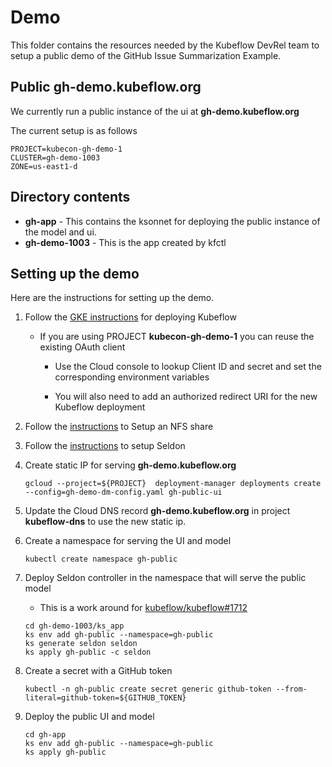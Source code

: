 # Demo

This folder contains the resources needed by the Kubeflow DevRel team
to setup a public demo of the GitHub Issue Summarization Example.

## Public gh-demo.kubeflow.org

We currently run a public instance of the ui at **gh-demo.kubeflow.org**

The current setup is as follows

```
PROJECT=kubecon-gh-demo-1
CLUSTER=gh-demo-1003
ZONE=us-east1-d
```

## Directory contents

* **gh-app** - This contains the ksonnet for deploying the public
  instance of the model and ui.
* **gh-demo-1003** - This is the app created by kfctl

## Setting up the demo

Here are the instructions for setting up the demo.

1. Follow the [GKE instructions](https://www.kubeflow.org/docs/started/getting-started-gke/) for deploying Kubeflow

	* If you are using PROJECT **kubecon-gh-demo-1** you can reuse the existing OAuth client
		* Use the Cloud console to lookup Client ID and secret and set the
		  corresponding environment variables

		* You will also need to add an authorized redirect URI for the new 
		   Kubeflow deployment

1. Follow the [instructions](https://www.kubeflow.org/docs/guides/gke/cloud-filestore/) to Setup an NFS share

1. Follow the [instructions](https://www.kubeflow.org/docs/guides/components/seldon/) to setup Seldon

1. Create static IP for serving **gh-demo.kubeflow.org**

   ```
   gcloud --project=${PROJECT}  deployment-manager deployments create  --config=gh-demo-dm-config.yaml gh-public-ui
   ```
1. Update the Cloud DNS record **gh-demo.kubeflow.org** in project **kubeflow-dns** to use the new static ip.

1. Create a namespace for serving the UI and model

   ```
   kubectl create namespace gh-public
   ```

1. Deploy Seldon controller in the namespace that will serve the public model


   * This is a work around for [kubeflow/kubeflow#1712](https://github.com/kubeflow/kubeflow/issues/1712)

   ```
   cd gh-demo-1003/ks_app
   ks env add gh-public --namespace=gh-public
   ks generate seldon seldon
   ks apply gh-public -c seldon
   ```

1. Create a secret with a GitHub token

   ```
   kubectl -n gh-public create secret generic github-token --from-literal=github-token=${GITHUB_TOKEN}
   ```

1. Deploy the public UI and model

   ```
   cd gh-app
   ks env add gh-public --namespace=gh-public
   ks apply gh-public
   ```
